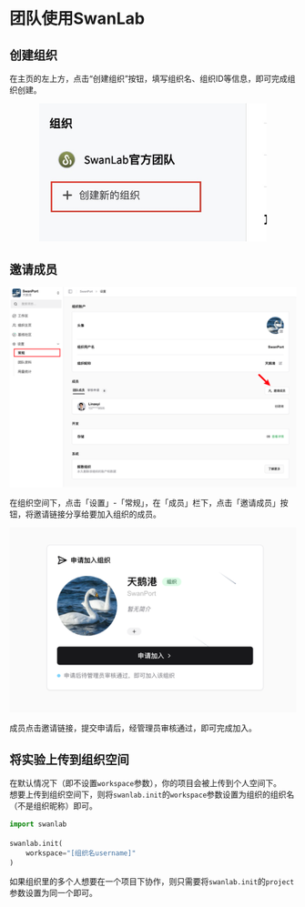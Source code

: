 # 团队使用SwanLab

## 创建组织

在主页的左上方，点击“创建组织”按钮，填写组织名、组织ID等信息，即可完成组织创建。

<div align="center">
<img src="/assets/organization-create.jpg" width="400">
</div>

## 邀请成员

<div align="center">
<img src="./organization/invite.png">
</div>

在组织空间下，点击「设置」-「常规」，在「成员」栏下，点击「邀请成员」按钮，将邀请链接分享给要加入组织的成员。

<div align="center">
<img src="./organization/join.png">
</div>

成员点击邀请链接，提交申请后，经管理员审核通过，即可完成加入。


## 将实验上传到组织空间

在默认情况下（即不设置`workspace`参数），你的项目会被上传到个人空间下。  
想要上传到组织空间下，则将`swanlab.init`的`workspace`参数设置为组织的组织名（不是组织昵称）即可。

```python
import swanlab

swanlab.init(
    workspace="[组织名username]"
)
```

如果组织里的多个人想要在一个项目下协作，则只需要将`swanlab.init`的`project`参数设置为同一个即可。